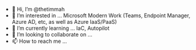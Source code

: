 - 👋 Hi, I’m @thetimmah
- 👀 I’m interested in ... Microsoft Modern Work (Teams, Endpoint Manager, Azure AD, etc, as well as Azure IaaS/PaaS)
- 🌱 I’m currently learning ... IaC, Autopilot
- 💞️ I’m looking to collaborate on ...
- 📫 How to reach me ...

<!---
thetimmah/thetimmah is a ✨ special ✨ repository because its `README.md` (this file) appears on your GitHub profile.
You can click the Preview link to take a look at your changes.
--->
